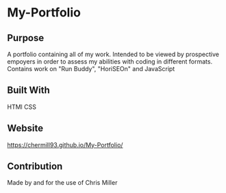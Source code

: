 # My-Portfolio

## Purpose
A portfolio containing all of my work. 
Intended to be viewed by prospective empoyers in order to assess my abilities with coding in different formats.
Contains work on "Run Buddy", "HoriSEOn" and JavaScript

## Built With
HTMl
CSS

## Website
https://chermill93.github.io/My-Portfolio/

## Contribution
Made by and for the use of Chris Miller